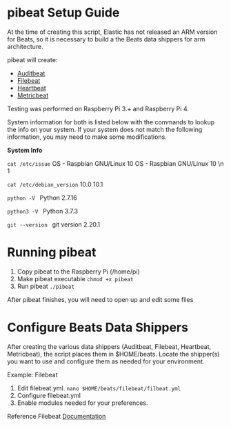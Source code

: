 # pibeat Setup Guide

At the time of creating this script, Elastic has not released an ARM version for Beats, so it is necessary to build a 
the Beats data shippers for arm architecture.  

pibeat will create:

- [Auditbeat](https://www.elastic.co/products/beats/auditbeat)
- [Filebeat](https://www.elastic.co/products/beats/filebeat)
- [Heartbeat](https://www.elastic.co/products/beats/heartbeat)
- [Metricbeat](https://www.elastic.co/products/beats/metricbeat)

Testing was performed on Raspberry Pi 3.+ and Raspberry Pi 4.  

System information for both is listed below with the commands to lookup the info on your system. If your system does not match
the following information, you may need to make some modifications.

**System Info**

```cat /etc/issue```
OS - Raspbian GNU/Linux 10
OS - Raspbian GNU/Linux 10 \n 1

```cat /etc/debian_version```
10.0
10.1

```python -V ```
Python 2.7.16

```python3 -V ```
Python 3.7.3

```git --version ```
git version 2.20.1

# Running pibeat

1. Copy pibeat to the Raspberry Pi (/home/pi)
2. Make pibeat executable
```chmod +x pibeat```
3. Run pibeat
``./pibeat``

After pibeat finishes, you will need to open up and edit some files

# Configure Beats Data Shippers

After creating the various data shippers (Auditbeat, Filebeat, Heartbeat, Metricbeat), the script places them in $HOME/beats.  Locate the shipper(s) you want to use and configure them as needed for your environment.

Example: Filebeat

1. Edit filebeat.yml. 
```nano $HOME/beats/filebeat/filbeat.yml```
2. Configure filebeat.yml
3. Enable modules needed for your preferences.

Reference Filebeat [Documentation](https://www.elastic.co/guide/en/beats/filebeat/current/configuring-howto-filebeat.html)
